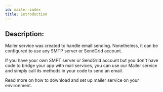 ```yaml
---
id: mailer-index
title: Introduction
---
```


## Description:

Mailer service was created to handle email sending. Nonetheless, it can be configured to use any SMTP server or SendGrid account.

If you have your own SMPT server or SendGrid account but you don't have code to bridge your app with mail services, you can use our Mailer service and simply call its methods in your code to send an email.

Read more on how to download and set up mailer service on your environment.

